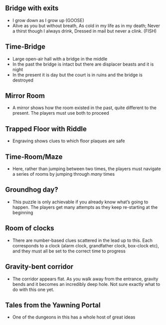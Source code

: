 ## Bridge with exits

- I grow down as I grow up (GOOSE)
- Alive as you but without breath,
  As cold in my life as in my death;
  Never a thirst though I always drink,
  Dressed in mail but never a clink. (FISH)

## Time-Bridge

- Large open-air hall with a bridge in the middle
- In the past the bridge is intact but there are displacer beasts and it is night
- In the present it is day but the court is in ruins and the bridge is destroyed

## Mirror Room

- A mirror shows how the room existed in the past, quite different to the present. The players must use both to proceed

## Trapped Floor with Riddle

- Engraving shows clues to which floor plaques are safe

## Time-Room/Maze

- Here, rather than jumping between two times, the players must navigate a series of rooms by jumping through _many_ times

## Groundhog day?

- This puzzle is only achievable if you already know what’s going to happen. The players get many attempts as they keep re-starting at the beginning

## Room of clocks

- There are number-based clues scattered in the lead up to this. Each corresponds to a clock (alarm clock, grandfather clock, box-clock etc), and they must all be set to the correct time to progress

## Gravity-bent corridor

- The corridor appears flat. As you walk away from the entrance, gravity bends and it becomes an incredibly deep hole. Not sure exactly what to do with this one yet.

## Tales from the Yawning Portal

- One of the dungeons in this has a whole host of great ideas

